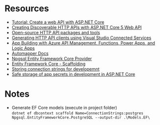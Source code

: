 # Resources
* [Tutorial: Create a web API with ASP.NET Core](https://docs.microsoft.com/en-us/aspnet/core/tutorials/first-web-api?view=aspnetcore-6.0&tabs=visual-studio)
* [Creating Discoverable HTTP APIs with ASP.NET Core 5 Web API](https://devblogs.microsoft.com/dotnet/creating-discoverable-http-apis-with-asp-net-core-5-web-api/)
* [Open-source HTTP API packages and tools](https://devblogs.microsoft.com/dotnet/open-source-http-api-packages-and-tools/)
* [Generating HTTP API clients using Visual Studio Connected Services](https://devblogs.microsoft.com/dotnet/generating-http-api-clients-using-visual-studio-connected-services/)
* [App Building with Azure API Management, Functions, Power Apps, and Logic Apps](https://devblogs.microsoft.com/dotnet/app-building-with-azure-api-management-functions-power-apps-and-logic-apps/)
* [Automapper Docs](https://docs.automapper.org/en/latest/index.html)
* [Npgsql Entity Framework Core Provider](https://www.npgsql.org/efcore/)
* [Entity Framework Core - Scaffolding](https://docs.microsoft.com/en-us/ef/core/managing-schemas/scaffolding?tabs=dotnet-core-cli)
* [Storing connection strings for developemnt](https://docs.microsoft.com/en-us/ef/core/miscellaneous/connection-strings)
* [Safe storage of app secrets in development in ASP.NET Core](https://docs.microsoft.com/en-us/aspnet/core/security/app-secrets?view=aspnetcore-6.0&tabs=windows#secret-manager)

# Notes
* Generate EF Core models (execute in project folder)<br />
`dotnet ef dbcontext scaffold Name=ConnectionStrings:postgres Npgsql.EntityFrameworkCore.PostgreSQL --output-dir .\Models.EF\`